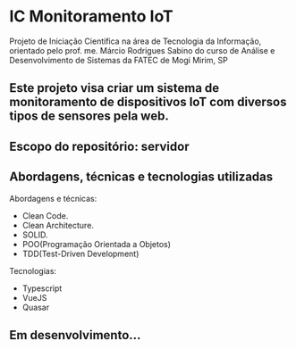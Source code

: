 # IC Monitoramento IoT
Projeto de Iniciação Científica na área de Tecnologia da Informação, orientado pelo prof. me. Márcio Rodrigues Sabino do curso de Análise e Desenvolvimento de Sistemas da FATEC de Mogi Mirim, SP
##
Este projeto visa criar um sistema de monitoramento de dispositivos IoT com diversos tipos de sensores pela web.
--
## Escopo do repositório: servidor
## Abordagens, técnicas e tecnologias utilizadas
Abordagens e técnicas:
- Clean Code.
- Clean Architecture.
- SOLID.
- POO(Programação Orientada a Objetos)
- TDD(Test-Driven Development)

Tecnologias:
- Typescript
- VueJS
- Quasar

## Em desenvolvimento...
